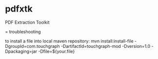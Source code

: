 pdfxtk
======

PDF Extraction Toolkit


= troubleshooting

to install a file into local maven repository:
mvn install:install-file -DgroupId=com.touchgraph -DartifactId=touchgraph-mod -Dversion=1.0 -Dpackaging=jar -Dfile=${your.file}
